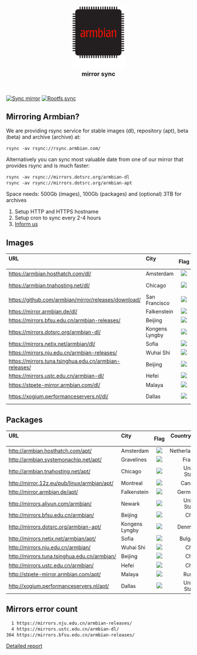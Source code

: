 <h3 align=center><a href="#build-tools"><img src="https://raw.githubusercontent.com/armbian/build/master/.github/armbian-logo.png" alt="Armbian logo" width="144"></a><br>mirror sync</h3>
<p align=right>&nbsp;</p>

[![Sync mirror](https://github.com/armbian/mirror/actions/workflows/mirror-sync.yml/badge.svg)](https://github.com/armbian/mirror/actions/workflows/mirror-sync.yml) [![Rootfs sync](https://github.com/armbian/mirror/actions/workflows/rootfs-sync.yml/badge.svg)](https://github.com/armbian/mirror/actions/workflows/rootfs-sync.yml)
## Mirroring Armbian?

We are providing rsync service for stable images (dl), repository (apt), beta (beta) and archive (archive) at:

    rsync -av rsync://rsync.armbian.com/

Alternatively you can sync most valuable date from one of our mirror that provides rsync and is much faster: 

    rsync -av rsync://mirrors.dotsrc.org/armbian-dl
    rsync -av rsync://mirrors.dotsrc.org/armbian-apt

Space needs: 500Gb (images), 100Gb (packages) and (optional) 3TB for archives

1. Setup HTTP and HTTPS hostname
2. Setup cron to sync every 2-4 hours
3. [Inform us](https://www.armbian.com/#contact)


## Images

|URL &nbsp; &nbsp; &nbsp; &nbsp; &nbsp; &nbsp; &nbsp; &nbsp; &nbsp; &nbsp; &nbsp; &nbsp; &nbsp; &nbsp; &nbsp; &nbsp; &nbsp; &nbsp; &nbsp; &nbsp; &nbsp; &nbsp; &nbsp; &nbsp; &nbsp; &nbsp; &nbsp; &nbsp; &nbsp; &nbsp; &nbsp; &nbsp; &nbsp; &nbsp; &nbsp; &nbsp; &nbsp; &nbsp; &nbsp; &nbsp; &nbsp; &nbsp; &nbsp; &nbsp; &nbsp;  |City &nbsp; &nbsp; &nbsp; &nbsp; &nbsp; &nbsp; &nbsp; &nbsp; &nbsp; &nbsp; &nbsp; &nbsp; |Flag|Country &nbsp; &nbsp; &nbsp; &nbsp; &nbsp; &nbsp;|
|:--|:--|:--:|--:|
|https://armbian.hosthatch.com/dl/|Amsterdam|<img width=24 src=https://cdn.ipwhois.io/flags/nl.svg>|Netherlands|
|https://armbian.tnahosting.net/dl/|Chicago|<img width=24 src=https://cdn.ipwhois.io/flags/us.svg>|United States|
|https://github.com/armbian/mirror/releases/download/|San Francisco|<img width=24 src=https://cdn.ipwhois.io/flags/us.svg>|United States|
|https://mirror.armbian.de/dl/|Falkenstein|<img width=24 src=https://cdn.ipwhois.io/flags/de.svg>|Germany|
|https://mirrors.bfsu.edu.cn/armbian-releases/|Beijing|<img width=24 src=https://cdn.ipwhois.io/flags/cn.svg>|China|
|https://mirrors.dotsrc.org/armbian-dl/|Kongens Lyngby|<img width=24 src=https://cdn.ipwhois.io/flags/dk.svg>|Denmark|
|https://mirrors.netix.net/armbian/dl/|Sofia|<img width=24 src=https://cdn.ipwhois.io/flags/bg.svg>|Bulgaria|
|https://mirrors.nju.edu.cn/armbian-releases/|Wuhai Shi|<img width=24 src=https://cdn.ipwhois.io/flags/cn.svg>|China|
|https://mirrors.tuna.tsinghua.edu.cn/armbian-releases/|Beijing|<img width=24 src=https://cdn.ipwhois.io/flags/cn.svg>|China|
|https://mirrors.ustc.edu.cn/armbian-dl/|Hefei|<img width=24 src=https://cdn.ipwhois.io/flags/cn.svg>|China|
|https://stpete-mirror.armbian.com/dl/|Malaya|<img width=24 src=https://cdn.ipwhois.io/flags/ru.svg>|Russia|
|https://xogium.performanceservers.nl/dl/|Dallas|<img width=24 src=https://cdn.ipwhois.io/flags/us.svg>|United States|


## Packages

|URL &nbsp; &nbsp; &nbsp; &nbsp; &nbsp; &nbsp; &nbsp; &nbsp; &nbsp; &nbsp; &nbsp; &nbsp; &nbsp; &nbsp; &nbsp; &nbsp; &nbsp; &nbsp; &nbsp; &nbsp; &nbsp; &nbsp; &nbsp; &nbsp; &nbsp; &nbsp; &nbsp; &nbsp; &nbsp; &nbsp; &nbsp; &nbsp; &nbsp; &nbsp; &nbsp; &nbsp; &nbsp; &nbsp; &nbsp; &nbsp; &nbsp; &nbsp; &nbsp; &nbsp; &nbsp;  |City &nbsp; &nbsp; &nbsp; &nbsp; &nbsp; &nbsp; &nbsp; &nbsp; &nbsp; &nbsp; &nbsp; &nbsp; |Flag|Country &nbsp; &nbsp; &nbsp; &nbsp; &nbsp; &nbsp;|
|:--|:--|:--:|--:|
|http://armbian.hosthatch.com/apt/|Amsterdam|<img width=24 src=https://cdn.ipwhois.io/flags/nl.svg>|Netherlands|
|http://armbian.systemonachip.net/apt/|Gravelines|<img width=24 src=https://cdn.ipwhois.io/flags/fr.svg>|France|
|http://armbian.tnahosting.net/apt/|Chicago|<img width=24 src=https://cdn.ipwhois.io/flags/us.svg>|United States|
|http://mirror.12z.eu/pub/linux/armbian/apt/|Montreal|<img width=24 src=https://cdn.ipwhois.io/flags/ca.svg>|Canada|
|http://mirror.armbian.de/apt/|Falkenstein|<img width=24 src=https://cdn.ipwhois.io/flags/de.svg>|Germany|
|http://mirrors.aliyun.com/armbian/|Newark|<img width=24 src=https://cdn.ipwhois.io/flags/us.svg>|United States|
|http://mirrors.bfsu.edu.cn/armbian/|Beijing|<img width=24 src=https://cdn.ipwhois.io/flags/cn.svg>|China|
|http://mirrors.dotsrc.org/armbian-apt/|Kongens Lyngby|<img width=24 src=https://cdn.ipwhois.io/flags/dk.svg>|Denmark|
|http://mirrors.netix.net/armbian/apt/|Sofia|<img width=24 src=https://cdn.ipwhois.io/flags/bg.svg>|Bulgaria|
|http://mirrors.nju.edu.cn/armbian/|Wuhai Shi|<img width=24 src=https://cdn.ipwhois.io/flags/cn.svg>|China|
|http://mirrors.tuna.tsinghua.edu.cn/armbian/|Beijing|<img width=24 src=https://cdn.ipwhois.io/flags/cn.svg>|China|
|http://mirrors.ustc.edu.cn/armbian/|Hefei|<img width=24 src=https://cdn.ipwhois.io/flags/cn.svg>|China|
|http://stpete-mirror.armbian.com/apt/|Malaya|<img width=24 src=https://cdn.ipwhois.io/flags/ru.svg>|Russia|
|http://xogium.performanceservers.nl/apt/|Dallas|<img width=24 src=https://cdn.ipwhois.io/flags/us.svg>|United States|


## Mirrors error count
      1 https://mirrors.nju.edu.cn/armbian-releases/
      4 https://mirrors.ustc.edu.cn/armbian-dl/
    364 https://mirrors.bfsu.edu.cn/armbian-releases/


[Detailed report](detailed.txt)